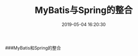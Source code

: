 ﻿---
title: MyBatis与Spring的整合
categories: SSM
date: 2019-05-04 16:20:30
---

###MyBatis和Spring的整合










